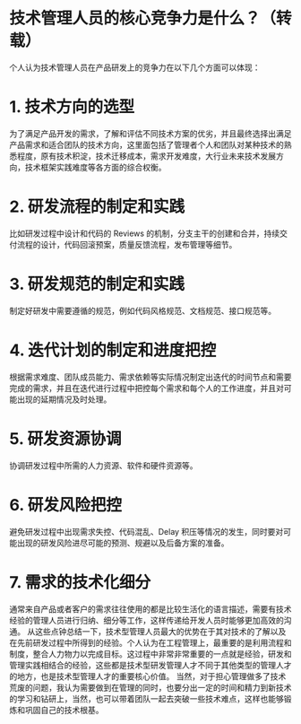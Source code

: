 

# 技术管理人员的核心竞争力是什么？（转载）

个人认为技术管理人员在产品研发上的竞争力在以下几个方面可以体现：

# 1. 技术方向的选型

为了满足产品开发的需求，了解和评估不同技术方案的优劣，并且最终选择出满足产品需求和适合团队的技术方向，这里面包括了管理者个人和团队对某种技术的熟悉程度，原有技术积淀，技术迁移成本，需求开发难度，大行业未来技术发展方向，技术框架实践难度等各方面的综合权衡。

# 2. 研发流程的制定和实践

比如研发过程中设计和代码的 Reviews 的机制，分支主干的创建和合并，持续交付流程的设计，代码回滚预案，质量反馈流程，发布管理等细节。

# 3. 研发规范的制定和实践

制定好研发中需要遵循的规范，例如代码风格规范、文档规范、接口规范等。

# 4. 迭代计划的制定和进度把控

根据需求难度、团队成员能力、需求依赖等实际情况制定出迭代的时间节点和需要完成的需求，并且在迭代进行过程中把控每个需求和每个人的工作进度，并且对可能出现的延期情况及时处理。

# 5. 研发资源协调

协调研发过程中所需的人力资源、软件和硬件资源等。

# 6. 研发风险把控

避免研发过程中出现需求失控、代码混乱、Delay 积压等情况的发生，同时要对可能出现的研发风险进尽可能的预测、规避以及后备方案的准备。

# 7. 需求的技术化细分

通常来自产品或者客户的需求往往使用的都是比较生活化的语言描述，需要有技术经验的管理人员进行归纳、细分等工作，这样传递给开发人员时能够更加高效的沟通。
从这些点钟总结一下，技术型管理人员最大的优势在于其对技术的了解以及在先前研发过程中所得到的经验。个人认为在工程管理上，最重要的是利用流程和制度，整合人力物力以完成目标。这过程中非常非常重要的一点就是经验，研发和管理实践相结合的经验，这些都是技术型研发管理人才不同于其他类型的管理人才的地方，也是技术型管理人才的重要核心价值。
当然，对于担心管理做多了技术荒废的问题，我认为需要做到在管理的同时，也要分出一定的时间和精力到新技术的学习和钻研上，当然，也可以带着团队一起去突破一些技术难点，这样也能够锻炼和巩固自己的技术根基。

